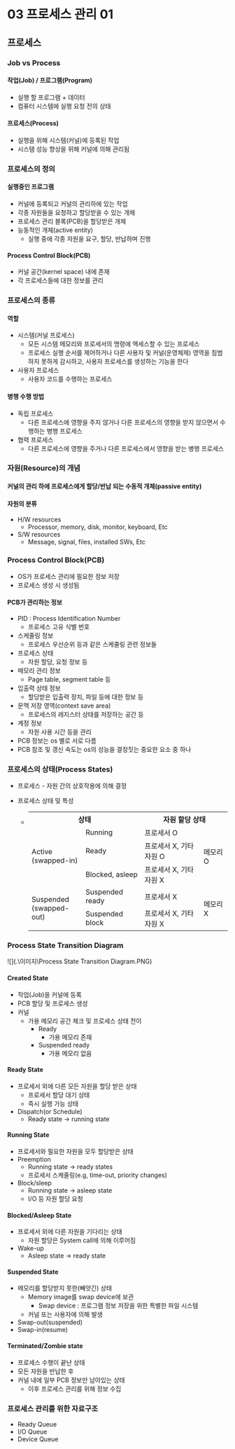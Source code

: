 # 03 프로세스 관리 01

## 프로세스

### Job vs Process

#### 작업(Job) / 프로그램(Program)

- 실행 할 프로그램 + 데이터
- 컴퓨터 시스템에 실행 요청 전의 상태

#### 프로세스(Process)

- 실행을 위해 시스템(커널)에 등록된 작업
- 시스템 성능 향상을 위해 커널에 의해 관리됨



### 프로세스의 정의

#### 실행중인 프로그램

- 커널에 등록되고 커널의 관리하에 있는 작업
- 각종 자원들을 요청하고 할당받을 수 있는 개체
- 프로세스 관리 블록(PCB)을 할당받은 개체
- 능동적인 개체(active entity)
  - 실행 중에 각종 자원을 요구, 할당, 반납하며 진행

#### Process Control Block(PCB)

- 커널 공간(kernel space) 내에 존재
- 각 프로세스들에 대한 정보를 관리



### 프로세스의 종류

#### 역할

- 시스템(커널 프로세스)
  - 모든 시스템 메모리와 프로세서의 명령에 액세스할 수 있는 프로세스
  - 프로세스 실행 순서를 제어하거나 다른 사용자 및 커널(운영체제) 영역을 침범하지 못하게 감시하고, 사용자 프로세스를 생성하는 기능을 한다
- 사용자 프로세스
  - 사용자 코드를 수행하는 프로세스

#### 병행 수행 방법

- 독립 프로세스
  - 다른 프로세스에 영향을 주지 않거나 다른 프로세스의 영향을 받지 않으면서 수행하는 병행 프로세스
- 협력 프로세스
  - 다른 프로세스에 영향을 주거나 다른 프로세스에서 영향을 받는 병행 프로세스



### 자원(Resource)의 개념

#### 커널의 관리 하에 프로세스에게 할당/반납 되는 수동적 개체(passive entity)

#### 자원의 분류

- H/W resources
  - Processor, memory, disk, monitor, keyboard, Etc
- S/W resources
  - Message, signal, files, installed SWs, Etc



### Process Control Block(PCB)

- OS가 프로세스 관리에 필요한 정보 저장
- 프로세스 생성 시 생성됨

#### PCB가 관리하는 정보

- PID : Process Identification Number
  - 프로세스 고유 식별 번호
- 스케줄링 정보
  - 프로세스 우선순위 등과 같은 스케줄링 관련 정보들
- 프로세스 상태
  - 자원 할당, 요청 정보 등
- 메모리 관리 정보
  - Page table, segment table 등
- 입출력 상태 정보
  - 할당받은 입출력 장치, 파일 등에 대한 정보 등
- 문맥 저장 영역(context save area)
  - 프로세스의 레지스터 상태를 저장하는 공간 등
- 계정 정보
  - 자원 사용 시간 등을 관리
- PCB 정보는 os 별로 서로 다름
- PCB 참조 및 갱신 속도는 os의 성능을 결정짓는 중요한 요소 중 하나



### 프로세스의 상태(Process States)

- 프로세스 - 자원 간의 상호작용에 의해 결정

- 프로세스 상태 및 특성

  - <table>
        <tr>
            <th colspan="2">상태</th>
            <th colspan="2">자원 할당 상태</th>
        </tr>
        <tr>
            <td rowspan="3">Active <br> (swapped-in)</td>
            <td>Running</td>
            <td>프로세서 O</td>
            <td rowspan="3">메모리 O</td>
        </tr>
        <tr>
            <td>Ready</td>
            <td>프로세서 X, 기타 자원 O</td>
    	</tr>
        <tr>
            <td>Blocked, asleep</td>
            <td>프로세서 X, 기타 자원 X</td>
        </tr>
        <tr>
            <td rowspan="2">Suspended <br> (swapped-out)</td>
            <td>Suspended ready</td>
            <td>프로세서 X</td>
            <td rowspan="2">메모리 X</td>
        </tr>
        <tr>
            <td>Suspended block</td>
            <td>프로세서 X, 기타 자원 X</td>
        </tr>
    </table>



### Process State Transition Diagram

![](.\이미지\Process State Transition Diagram.PNG)



#### Created State

- 작업(Job)을 커널에 등록
- PCB 할당 및 프로세스 생성
- 커널
  - 가용 메모리 공간 체크 및 프로세스 상태 전이
    - Ready
      - 가용 메모리 존재
    - Suspended ready
      - 가용 메모리 없음

#### Ready State

- 프로세서 외에 다른 모든 자원을 할당 받은 상태
  - 프로세서 할당 대기 상태
  - 즉시 실행 가능 상태
- Dispatch(or Schedule)
  - Ready state -> running state

#### Running State

- 프로세서와 필요한 자원을 모두 할당받은 상태
- Preemption
  - Running state -> ready states
  - 프로세서 스케줄링(e.g, time-out, priority changes)
- Block/sleep
  - Running state -> asleep state
  - I/O 등 자원 할당 요청

#### Blocked/Asleep State

- 프로세서 외에 다른 자원을 기다리는 상태
  - 자원 할당은 System call에 의해 이루어짐
- Wake-up
  - Asleep state -> ready state

#### Suspended State

- 메모리를 할당받지 못한(빼앗긴) 상태
  - Memory image를 swap device에 보관
    - Swap device : 프로그램 정보 저장을 위한 특별한 파일 시스템
  - 커널 또는 사용자에 의해 발생
- Swap-out(suspended)
- Swap-in(resume)

#### Terminated/Zombie state

- 프로세스 수행이 끝난 상태
- 모든 자원을 반납한 후
- 커널 내에 일부 PCB 정보만 남아있는 상태
  - 이후 프로세스 관리를 위해 정보 수집



### 프로세스 관리를 위한 자료구조

- Ready Queue
- I/O Queue
- Device Queue